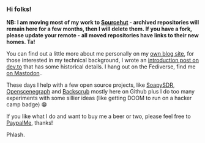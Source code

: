 ### Hi folks!

__NB: I am moving most of my work to [Sourcehut](https://sr.ht/~phlash/) - archived repositories will remain here for a few months, then I will delete them. If you have a fork, please update your remote - all moved repositories have links to their new homes. Ta!__

You can find out a little more about me personally on my [own blog site](https://www.ashbysoft.com/articles/phlash), for those interested in my technical background, I wrote an [introduction post on dev.to](https://dev.to/phlash/hi-im-phil-ashby) that has some historical details. I hang out on the Fediverse, find me <a rel="me" href="https://mastodon.me.uk/@phlash">on Mastodon</a>..

These days I help with a few open source projects, like [SoapySDR](https://github.com/pothosware/SoapySDR), [Openscenegraph](https://github.com/openscenegraph/OpenSceneGraph) and [Backscrub](https://github.com/floe/backscrub) mostly here on Github plus I do too many experiments with some sillier ideas (like getting DOOM to run on a hacker camp badge) :grin:

If you like what I do and want to buy me a beer or two, please feel free to [PaypalMe](https://paypal.me/PhlashBeers), thanks!

Phlash.
<!--
**phlash/phlash** is a ✨ _special_ ✨ repository because its `README.md` (this file) appears on your GitHub profile.

Here are some ideas to get you started:

- 🔭 I’m currently working on ...
- 🌱 I’m currently learning ...
- 👯 I’m looking to collaborate on ...
- 🤔 I’m looking for help with ...
- 💬 Ask me about ...
- 📫 How to reach me: ...
- 😄 Pronouns: ...
- ⚡ Fun fact: ...
-->
